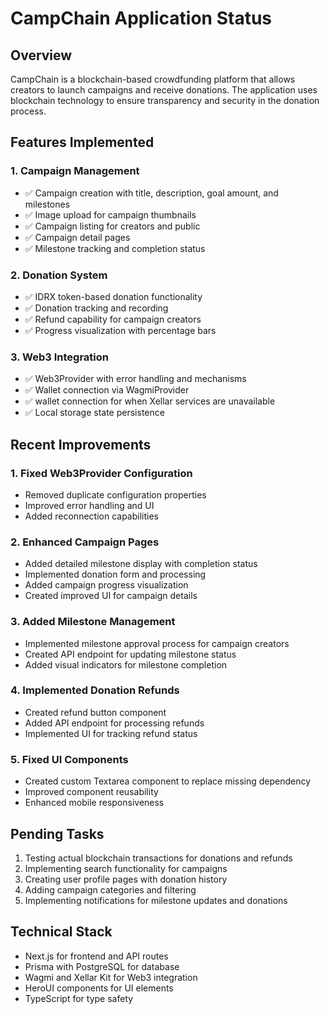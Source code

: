 # CampChain Application Status

## Overview

CampChain is a blockchain-based crowdfunding platform that allows creators to launch campaigns and receive donations. The application uses blockchain technology to ensure transparency and security in the donation process.

## Features Implemented

### 1. Campaign Management

- ✅ Campaign creation with title, description, goal amount, and milestones
- ✅ Image upload for campaign thumbnails
- ✅ Campaign listing for creators and public
- ✅ Campaign detail pages
- ✅ Milestone tracking and completion status

### 2. Donation System

- ✅ IDRX token-based donation functionality
- ✅ Donation tracking and recording
- ✅ Refund capability for campaign creators
- ✅ Progress visualization with percentage bars

### 3. Web3 Integration

- ✅ Web3Provider with error handling and mechanisms
- ✅ Wallet connection via WagmiProvider
- ✅ wallet connection for when Xellar services are unavailable
- ✅ Local storage state persistence

## Recent Improvements

### 1. Fixed Web3Provider Configuration

- Removed duplicate configuration properties
- Improved error handling and UI
- Added reconnection capabilities

### 2. Enhanced Campaign Pages

- Added detailed milestone display with completion status
- Implemented donation form and processing
- Added campaign progress visualization
- Created improved UI for campaign details

### 3. Added Milestone Management

- Implemented milestone approval process for campaign creators
- Created API endpoint for updating milestone status
- Added visual indicators for milestone completion

### 4. Implemented Donation Refunds

- Created refund button component
- Added API endpoint for processing refunds
- Implemented UI for tracking refund status

### 5. Fixed UI Components

- Created custom Textarea component to replace missing dependency
- Improved component reusability
- Enhanced mobile responsiveness

## Pending Tasks

1. Testing actual blockchain transactions for donations and refunds
2. Implementing search functionality for campaigns
3. Creating user profile pages with donation history
4. Adding campaign categories and filtering
5. Implementing notifications for milestone updates and donations

## Technical Stack

- Next.js for frontend and API routes
- Prisma with PostgreSQL for database
- Wagmi and Xellar Kit for Web3 integration
- HeroUI components for UI elements
- TypeScript for type safety
